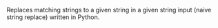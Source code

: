 Replaces matching strings to a given string in a given string input (naive string replace) written in Python.
